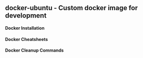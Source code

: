 docker-ubuntu - Custom docker image for development
---------------------------------------------------------------

#### Docker Installation


#### Docker Cheatsheets

#### Docker Cleanup Commands
